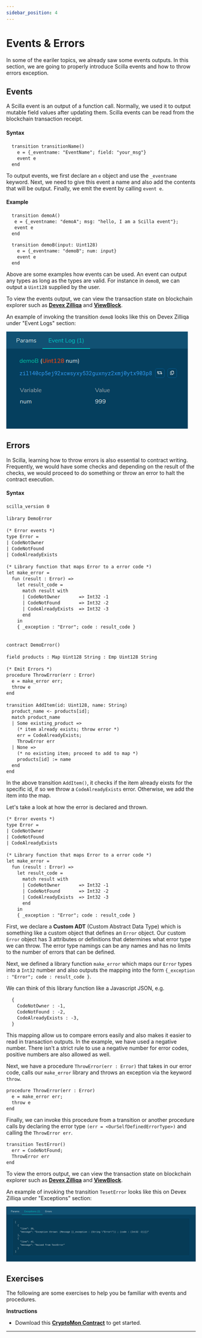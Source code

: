 ```yaml
---
sidebar_position: 4
---
```


# Events & Errors
In some of the eariler topics, we already saw some events outputs. In this section, we are going to properly introduce Scilla events and how to throw errors exception.

## Events
A Scilla event is an output of a function call. Normally, we used it to output mutable field values after updating them. Scilla events can be read from the blockchain transaction receipt.

#### Syntax
```
  transition transitionName()
    e = {_eventname: "EventName"; field: "your_msg"}
    event e
  end
```

To output events, we first declare an `e` object and use the `_eventname` keyword. Next, we need to give this event a name and also add the contents that will be output. Finally, we emit the event by calling `event e`.

#### Example
```
  transition demoA()
   e = {_eventname: "demoA"; msg: "hello, I am a Scilla event"};
   event e
  end
```

```
  transition demoB(input: Uint128)
    e = {_eventname: "demoB"; num: input}
    event e  
  end
```

Above are some examples how events can be used. An event can output any types as long as the types are valid. For instance in `demoB`, we can output a `Uint128` supplied by the user.

To view the events output, we can view the transaction state on blockchain explorer such as [**Devex Zilliqa**](https://devex.zilliqa.com) and [**ViewBlock**](https://viewblock.io/zilliqa).

An example of invoking the transition `demoB` looks like this on Devex Zilliqa under "Event Logs" section:

![Devex Zilliqa Emit Event](./screenshots/events.png)

## Errors
In Scilla, learning how to throw errors is also essential to contract writing. Frequently, we would have some checks and depending on the result of the checks, we would proceed to do something or throw an error to halt the contract execution.

#### Syntax
```
scilla_version 0

library DemoError

(* Error events *)
type Error =
| CodeNotOwner
| CodeNotFound
| CodeAlreadyExists

(* Library function that maps Error to a error code *)
let make_error =
  fun (result : Error) =>
    let result_code =
      match result with
      | CodeNotOwner       => Int32 -1
      | CodeNotFound       => Int32 -2
      | CodeAlreadyExists  => Int32 -3
      end
    in
    { _exception : "Error"; code : result_code }


contract DemoError()

field products : Map Uint128 String : Emp Uint128 String

(* Emit Errors *)
procedure ThrowError(err : Error)
  e = make_error err;
  throw e
end

transition AddItem(id: Uint128, name: String)
  product_name <- products[id];
  match product_name
  | Some existing_product =>
    (* item already exists; throw error *)
    err = CodeAlreadyExists;
    ThrowError err
  | None =>
    (* no existing item; proceed to add to map *)
    products[id] := name
  end
end
```

In the above transition `AddItem()`, it checks if the item already eixsts for the specific id, if so we throw a `CodeAlreadyExists` error. Otherwise, we add the item into the map.

Let's take a look at how the error is declared and thrown.

```
(* Error events *)
type Error =
| CodeNotOwner
| CodeNotFound
| CodeAlreadyExists

(* Library function that maps Error to a error code *)
let make_error =
  fun (result : Error) =>
    let result_code =
      match result with
      | CodeNotOwner       => Int32 -1
      | CodeNotFound       => Int32 -2
      | CodeAlreadyExists  => Int32 -3
      end
    in
    { _exception : "Error"; code : result_code }
```

First, we declare a **Custom ADT** (Custom Abstract Data Type) which is something like a custom object that defines an `Error` object. Our custom `Error` object has 3 attributes or definitions that determines what error type we can throw. The error type namings can be any names and has no limits to the number of errors that can be defined.

Next, we defined a library function `make_error` which maps our `Error` types into a `Int32` number and also outputs the mapping into the form `{_exception : "Error"; code : result_code }`.

We can think of this library function like a Javascript JSON, e.g.
```
  {
    CodeNotOwner : -1,
    CodeNotFound : -2,
    CodeAlreadyExists : -3,
  }
```

This mapping allow us to compare errors easily and also makes it easier to read in transaction outputs. In the example, we have used a negative number. There isn't a strict rule to use a negative number for error codes, positive numbers are also allowed as well.

Next, we have a procedure `ThrowError(err : Error)` that takes in our error code, calls our `make_error` library and throws an exception via the keyword `throw`.

```
procedure ThrowError(err : Error)
  e = make_error err;
  throw e
end
```

Finally, we can invoke this procedure from a transition or another procedure calls by declaring the error type `(err = <OurSelfDefinedErrorType>)` and calling the `ThrowError err`.

```
transition TestError()
  err = CodeNotFound;
  ThrowError err
end
```

To view the errors output, we can view the transaction state on blockchain explorer such as [**Devex Zilliqa**](https://devex.zilliqa.com) and [**ViewBlock**](https://viewblock.io/zilliqa).

An example of invoking the transition `TesetError` looks like this on Devex Zilliqa under "Exceptions" section:

![Devex Zilliqa Throw Error](./screenshots/errors.png)

## Exercises

The following are some exercises to help you be familiar with events and procedures.

**Instructions**
- Download this [**CryptoMon Contract**](https://github.com/teye/zilliqa-tldr-dapp-course/blob/main/exercises/chapter1/ch01_events_errors.scilla) to get started.

****